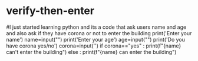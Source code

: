 # verify-then-enter
#I just started learning python and its a code that ask users name and age and also ask if they have corona or not to enter the building
print('Enter your name')
name=input("")
print('Enter your age')
age=input("")
print('Do you have corona yes/no')
corona=input('')
if corona=="yes" :
    print(f"{name} can't enter the building")
else :
    print(f"{name} can enter the building")
